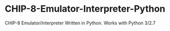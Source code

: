 # CHIP-8-Emulator-Interpreter-Python
CHIP-8 Emulator/Interpreter Written in Python. Works with Python 3/2.7
